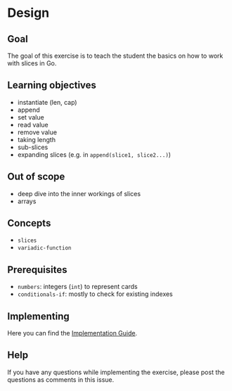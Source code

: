 # Design

## Goal

The goal of this exercise is to teach the student the basics on how to work with slices in Go.

## Learning objectives

- instantiate (len, cap)
- append
- set value
- read value
- remove value
- taking length
- sub-slices
- expanding slices (e.g. in `append(slice1, slice2...)`)

## Out of scope

- deep dive into the inner workings of slices
- arrays

## Concepts

- `slices`
- `variadic-function`

## Prerequisites
 
- `numbers`: integers (`int`) to represent cards
- `conditionals-if`: mostly to check for existing indexes

## Implementing

Here you can find the [Implementation Guide](https://github.com/exercism/v3/blob/master/languages/go/reference/implementing-a-concept-exercise.md).

## Help

If you have any questions while implementing the exercise, please post the questions as comments in this issue.
